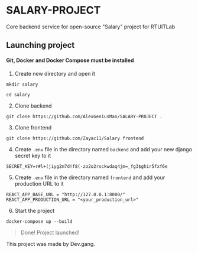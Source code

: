# SALARY-PROJECT
Core backend service for open-source "Salary" project for RTUITLab


## Launching project
#### Git, Docker and Docker Compose must be installed
1. Create new directory and open it

`mkdir salary`

`cd salary`

2. Clone backend

`git clone https://github.com/AlexGeniusMan/SALARY-PROJECT .`

3. Clone frontend

`git clone https://github.com/Zayac11/Salary frontend`


4. Create `.env` file in the directory named `backend` and add your new django secret key to it

```
SECRET_KEY=r#l+(jiyg2m7d!f8(-zo2o2rsckwdaq4jm=_fg3$ghir5fxf6e
```

5. Create `.env` file in the directory named `frontend` and add your production URL to it

```
REACT_APP_BASE_URL = "http://127.0.0.1:8000/"
REACT_APP_PRODUCTION_URL = "<your_production_url>"
```

6. Start the project

`docker-compose up --build`

> Done! Project launched!

This project was made by Dev.gang.
